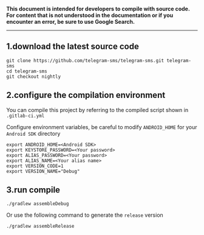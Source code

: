 **This document is intended for developers to compile with source code. For content that is not understood in the documentation or if you encounter an error, be sure to use Google Search.**

***

## 1.download the latest source code

```
git clone https://github.com/telegram-sms/telegram-sms.git telegram-sms
cd telegram-sms
git checkout nightly
```

## 2.configure the compilation environment

You can compile this project by referring to the compiled script shown in `.gitlab-ci.yml`

Configure environment variables, be careful to modify `ANDROID_HOME` for your `Android SDK` directory

```
export ANDROID_HOME=<Android SDK>
export KEYSTORE_PASSWORD=<Your password>
export ALIAS_PASSWORD=<Your password>
export ALIAS_NAME=<Your alias name>
export VERSION_CODE=1
export VERSION_NAME="Debug"
```

## 3.run compile

```
./gradlew assembleDebug
```

Or use the following command to generate the `release` version

```
./gradlew assembleRelease
```
